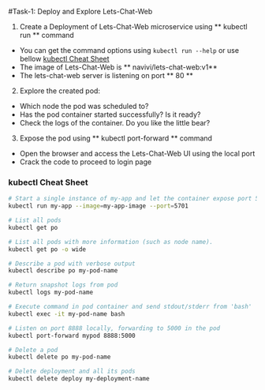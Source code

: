 #Task-1: Deploy and Explore Lets-Chat-Web
1. Create a Deployment of Lets-Chat-Web microservice using ** kubectl run ** command
  + You can get the command options using ` kubectl run --help ` or use bellow [kubectl Cheat Sheet](###kubectl-cheat-sheet)
  + The image of Lets-Chat-Web is ** navivi/lets-chat-web:v1**
  + The lets-chat-web server is listening on port ** 80 **
2. Explore the created pod:
  + Which node the pod was scheduled to? 
  + Has the pod container started successfully? Is it ready?
  + Check the logs of the container. Do you like the little bear?
3. Expose the pod using ** kubectl port-forward ** command
  + Open the browser and access the Lets-Chat-Web UI using the local port
  + Crack the code to proceed to login page

### kubectl Cheat Sheet
  ```bash
# Start a single instance of my-app and let the container expose port 5701 .
kubectl run my-app --image=my-app-image --port=5701

# List all pods
kubectl get po

# List all pods with more information (such as node name).
kubectl get po -o wide

# Describe a pod with verbose output
kubectl describe po my-pod-name

# Return snapshot logs from pod 
kubectl logs my-pod-name

# Execute command in pod container and send stdout/stderr from 'bash' 
kubectl exec -it my-pod-name bash 

# Listen on port 8888 locally, forwarding to 5000 in the pod
kubectl port-forward mypod 8888:5000

# Delete a pod
kubectl delete po my-pod-name

# Delete deployment and all its pods
kubectl delete deploy my-deployment-name

```